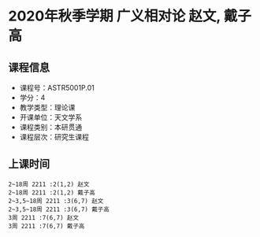 # 2020年秋季学期 广义相对论 赵文, 戴子高






## 课程信息

- 课程号：ASTR5001P.01
- 学分：4
- 教学类型：理论课
- 开课单位：天文学系
- 课程类别：本研贯通
- 课程层次：研究生课程

## 上课时间

```
2~18周 2211 :2(1,2) 赵文
2~18周 2211 :2(1,2) 戴子高
2~3,5~18周 2211 :3(6,7) 赵文
2~3,5~18周 2211 :3(6,7) 戴子高
3周 2211 :7(6,7) 赵文
3周 2211 :7(6,7) 戴子高
```

